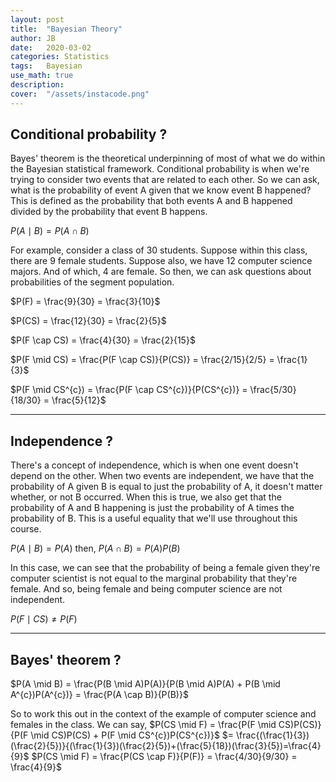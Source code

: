 ```yaml
---
layout: post
title:  "Bayesian Theory"
author: JB
date:   2020-03-02
categories: Statistics
tags:	Bayesian
use_math: true
description: 
cover:  "/assets/instacode.png"
---
```



## Conditional probability ?

Bayes' theorem is the theoretical underpinning of most of what we do within the Bayesian statistical framework.
Conditional probability is when we're trying to consider two events that are related to each other.
So we can ask, what is the probability of event A given that we know event B happened?
This is defined as the probability that both events A and B happened divided by the probability that event B happens.

$P(A \mid B) = P(A \cap B)$

For example, consider a class of 30 students.
Suppose within this class, there are 9 female students.
Suppose also, we have 12 computer science majors.
And of which, 4 are female. So then, we can ask questions about probabilities of the segment population.

$P(F) = \frac{9}{30} = \frac{3}{10}$

$P(CS) = \frac{12}{30} = \frac{2}{5}$

$P(F \cap CS) = \frac{4}{30} = \frac{2}{15}$

$P(F \mid CS) = \frac{P(F \cap CS)}{P(CS)} = \frac{2/15}{2/5} = \frac{1}{3}$

$P(F \mid CS^{c}) = \frac{P(F \cap CS^{c})}{P(CS^{c})} = \frac{5/30}{18/30} = \frac{5}{12}$

--------------------------------
## Independence ?

There's a concept of independence, which is when one event doesn't depend on the other. When two events are independent, we have that the probability of A given B is equal to just the probability of A, it doesn't matter whether, or not B occurred. When this is true, we also get that the probability of A and B happening is just the probability of A times the probability of B. This is a useful equality that we'll use throughout this course.

$P(A \mid B) = P(A)$
then,
$P(A \cap B)=P(A)P(B)$

In this case, we can see that the probability of being a female given they're computer scientist is not equal to the marginal probability that they're female.
And so, being female and being computer science are not independent.

$P(F \mid CS) \neq P(F)$ 

--------------------------------
## Bayes' theorem ?

$P(A \mid B) = \frac{P(B \mid A)P(A)}{P(B \mid A)P(A) + P(B \mid A^{c})P(A^{c})} = \frac{P(A \cap B)}{P(B)}$

So to work this out in the context of the example of computer science and females in the class.
We can say,
$P(CS \mid F) = \frac{P(F \mid CS)P(CS)}{P(F \mid CS)P(CS) + P(F \mid CS^{c})P(CS^{c})}$
              $= \frac{(\frac{1}{3})(\frac{2}{5})}{(\frac{1}{3})(\frac{2}{5})+(\frac{5}{18})(\frac{3}{5})=\frac{4}{9}$
$P(CS \mid F) = \frac{P(CS \cap F)}{P(F)} = \frac{4/30}{9/30} = \frac{4}{9}$





